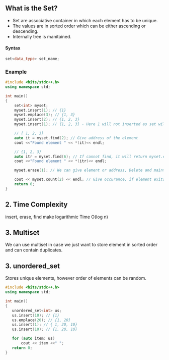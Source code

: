 ## What is the Set?

- Set are associative container in which each element has to be unique.
- The values are in sorted order which can be either ascending or descending.
- Internally tree is manitained.

#### Syntax

```cpp
set<data_type> set_name;
```

### Example

```cpp
#include <bits/stdc++.h>
using namespace std;

int main()
{
    set<int> myset;
    myset.insert(1); // {1}
    myset.emplace(3); // {1, 3}
    myset.insert(2); // {1, 2, 3}
    myset.insert(1); // {1, 2, 3} - Here 1 will not inserted as set wil be unique

    // { 1, 2, 3}
    auto it = myset.find(2); // Give address of the element
    cout <<"Found element " << *(it)<< endl;

    // {1, 2, 3}
    auto itr = myset.find(6); // If cannot find, it will return myset.end() which points right after end
    cout <<"Found element " << *(itr)<< endl;

    myset.erase(1); // We can give element or address, Delete and maintains sorted Order

    cout << myset.count(2) << endl; // Give occurance, if element exits give 1 otherwise 0
    return 0;
}
```

## 2. Time Complexity

insert, erase, find make logarithmic Time O(log n)

## 3. Multiset

We can use multiset<int> in case we just want to store element in sorted order and can contain duplicates.

## 3. unordered_set

Stores unique elements, however order of elements can be random.

```cpp
#include <bits/stdc++.h>
using namespace std;

int main()
{
   unordered_set<int> us;
   us.insert(10); // {1}
   us.emplace(20); // {1, 20}
   us.insert(1); // { 1, 20, 10}
   us.insert(10); // {1, 20, 10}

   for (auto item: us)
       cout << item <<" ";
   return 0;
}
```
